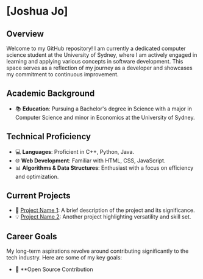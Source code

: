 # [Joshua Jo]

## Overview

Welcome to my GitHub repository! I am currently a dedicated computer science student at the University of Sydney, where I am actively engaged in learning and applying various concepts in software development. This space serves as a reflection of my journey as a developer and showcases my commitment to continuous improvement.

## Academic Background

- 📚 **Education**: Pursuing a Bachelor's degree in Science with a major in Computer Science and minor in Economics at the University of Sydney.

## Technical Proficiency

- 💻 **Languages**: Proficient in C++, Python, Java.
- 🌐 **Web Development**: Familiar with HTML, CSS, JavaScript.
- 📊 **Algorithms & Data Structures**: Enthusiast with a focus on efficiency and optimization.

## Current Projects

- 🚀 [Project Name 1](link): A brief description of the project and its significance.
- 💡 [Project Name 2](link): Another project highlighting versatility and skill set.

## Career Goals

My long-term aspirations revolve around contributing significantly to the tech industry. Here are some of my key goals:

- 🌟 **Open Source Contribution

